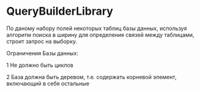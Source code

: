 # QueryBuilderLibrary

По даному набору полей некоторых таблиц базы данных, используя алгоритм поиска в ширину для определения связей между таблицами, строит запрос на выборку.

Ограничения Базы данных:

1 Не должно быть циклов

2 База должна быть деревом, т.е. содержать корневой элемент, включающий в себя остальные
